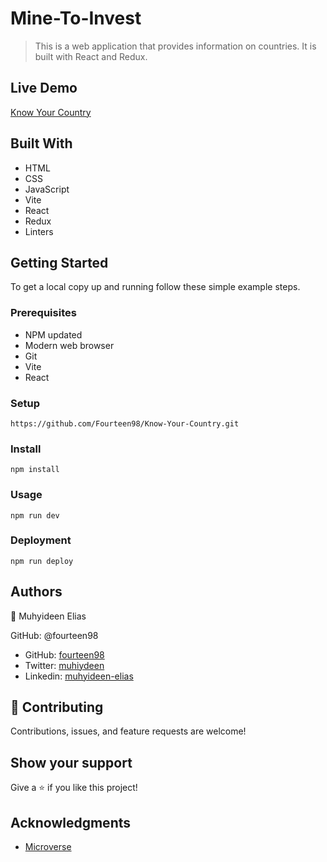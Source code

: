 # Mine-To-Invest
> This is a web application that provides information on countries. It is built with React and Redux.


## Live Demo
[Know Your Country](https://6311f1f48e0d810b54b5f90f--statuesque-kulfi-6801a0.netlify.app)

## Built With

- HTML
- CSS
- JavaScript
- Vite
- React
- Redux
- Linters


## Getting Started

To get a local copy up and running follow these simple example steps.

### Prerequisites

- NPM updated
- Modern web browser
- Git
- Vite
- React

### Setup

    https://github.com/Fourteen98/Know-Your-Country.git 

### Install
    npm install

### Usage
    npm run dev


### Deployment
    npm run deploy


## Authors

👤 Muhyideen Elias

GitHub: @fourteen98

- GitHub: [fourteen98](https://github.com/Fourteen98/)
- Twitter: [muhiydeen](https://twitter.com/muhiydeen)
- Linkedin: [muhyideen-elias](https://www.linkedin.com/in/muhyideen-elias-53719994/)



## 🤝 Contributing
Contributions, issues, and feature requests are welcome!

## Show your support

Give a ⭐️ if you like this project!

## Acknowledgments

- [Microverse](https://www.microverse.org/)
